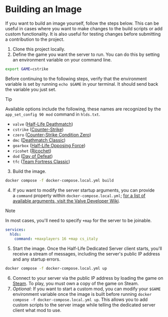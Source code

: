 # Building an Image

If you want to build an image yourself, follow the steps below. This can be useful in cases where you want to make changes to the build scripts or add custom functionality. It is also useful for testing changes before submitting a contribution to the project.

1. Clone this project locally.
2. Define the game you want the server to run. You can do this by setting an environment variable on your command line.

```bash
export GAME=cstrike
```

Before continuing to the following steps, verify that the environment variable is set by running `echo $GAME` in your terminal. It should send back the variable you just set.

> [!TIP]
> Available options include the following, these names are recognized by the `app_set_config 90 mod` command in `hlds.txt`.
>
> - `valve` ([Half-Life Deathmatch](https://store.steampowered.com/app/70/HalfLife/))
> - `cstrike` ([Counter-Strike](https://store.steampowered.com/app/10/CounterStrike/))
> - `czero` ([Counter-Strike Condition Zero](https://store.steampowered.com/app/80/CounterStrike_Condition_Zero/))
> - `dmc` ([Deathmatch Classic](https://store.steampowered.com/app/40/Deathmatch_Classic/))
> - `gearbox` ([Half-Life Opposing Force](https://store.steampowered.com/app/50/HalfLife_Opposing_Force/))
> - `ricohet` ([Ricochet](https://store.steampowered.com/app/60/Ricochet/))
> - `dod` ([Day of Defeat](https://store.steampowered.com/app/30/Day_of_Defeat/))
> - `tfc` ([Team Fortress Classic](https://store.steampowered.com/app/20/Team_Fortress_Classic/))

3. Build the image.

```sh
docker compose -f docker-compose.local.yml build
```

4. If you want to modify the server startup arguments, you can provide a `command` property within `docker-compose.local.yml`; [for a list of available arguments, visit the Valve Developer Wiki](https://developer.valvesoftware.com/wiki/Half-Life_Dedicated_Server).

> [!NOTE]  
> In most cases, you'll need to specify `+map` for the server to be joinable.

```yml
services:
  hlds:
    command: +maxplayers 16 +map cs_italy
```

5. Start the image. Once the Half-Life Dedicated Server client starts, you'll receive a stream of messages, including the server's public IP address and any startup errors.

```bash
docker compose -f docker-compose.local.yml up
```

6. Connect to your server via the public IP address by loading the game on [Steam](https://store.steampowered.com/). To play, you must own a copy of the game on Steam.
7. _Optional_: If you want to start a custom mod, you can modify your `$GAME` environment variable once the image is built before running `docker compose -f docker-compose.local.yml up`. This allows you to add custom scripts to the server image while telling the dedicated server client what mod to use.

